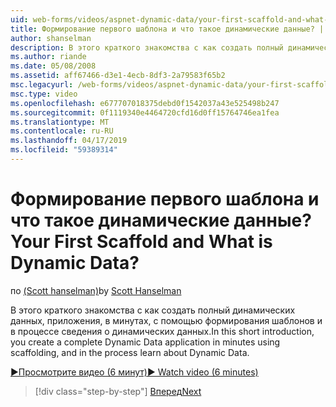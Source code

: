 ```yaml
---
uid: web-forms/videos/aspnet-dynamic-data/your-first-scaffold-and-what-is-dynamic-data
title: Формирование первого шаблона и что такое динамические данные? | Документы Майкрософт
author: shanselman
description: В этого краткого знакомства с как создать полный динамических данных, приложения, в минутах, с помощью формирования шаблонов и в процессе сведения о динамических данных.
ms.author: riande
ms.date: 05/08/2008
ms.assetid: aff67466-d3e1-4ecb-8df3-2a79583f65b2
msc.legacyurl: /web-forms/videos/aspnet-dynamic-data/your-first-scaffold-and-what-is-dynamic-data
msc.type: video
ms.openlocfilehash: e677707018375debd0f1542037a43e525498b247
ms.sourcegitcommit: 0f1119340e4464720cfd16d0ff15764746ea1fea
ms.translationtype: MT
ms.contentlocale: ru-RU
ms.lasthandoff: 04/17/2019
ms.locfileid: "59389314"
---
```

# <a name="your-first-scaffold-and-what-is-dynamic-data"></a><span data-ttu-id="dadbd-104">Формирование первого шаблона и что такое динамические данные?</span><span class="sxs-lookup"><span data-stu-id="dadbd-104">Your First Scaffold and What is Dynamic Data?</span></span>

<span data-ttu-id="dadbd-105">по [(Scott hanselman)](https://github.com/shanselman)</span><span class="sxs-lookup"><span data-stu-id="dadbd-105">by [Scott Hanselman](https://github.com/shanselman)</span></span>

<span data-ttu-id="dadbd-106">В этого краткого знакомства с как создать полный динамических данных, приложения, в минутах, с помощью формирования шаблонов и в процессе сведения о динамических данных.</span><span class="sxs-lookup"><span data-stu-id="dadbd-106">In this short introduction, you create a complete Dynamic Data application in minutes using scaffolding, and in the process learn about Dynamic Data.</span></span>

[<span data-ttu-id="dadbd-107">&#9654;Просмотрите видео (6 минут)</span><span class="sxs-lookup"><span data-stu-id="dadbd-107">&#9654; Watch video (6 minutes)</span></span>](https://channel9.msdn.com/Blogs/ASP-NET-Site-Videos/your-first-scaffold-and-what-is-dynamic-data)

> [!div class="step-by-step"]
> [<span data-ttu-id="dadbd-108">Вперед</span><span class="sxs-lookup"><span data-stu-id="dadbd-108">Next</span></span>](how-do-i-enable-inline-gridview-editing.md)
